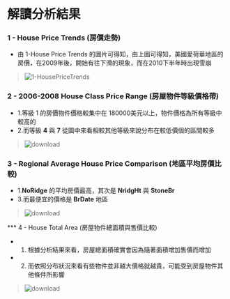 # 解讀分析結果
### 1 - House Price Trends (房價走勢)
* 由 1-House Price Trends 的圖片可得知，由上圖可得知，美國愛荷華地區的房價，在2009年後，開始有往下滑的現象，而在2010下半年時出現雪崩
> ![1-HousePriceTrends](https://github.com/Ricky7737/DataTrain/assets/58324475/966c5b60-9cdf-4b34-8eaf-c21b198392c6)

### 2 - 2006-2008 House Class Price Range (房屋物件等級價格帶)
* 1.等級 1 的房價物件價格較集中在 180000美元以上，物件價格為所有等級中較高的
* 2.而等級 **4** 與 **7** 從圖中來看相較其他等級來說分布在較低價個的區間較多
> ![download](https://github.com/Ricky7737/DataTrain/assets/58324475/97c83f87-dd5f-4cc2-9e76-ea4dd9da06a7)

### 3 - Regional Average House Price Comparison (地區平均房價比較)
* 1.**NoRidge** 的平均房價最高，其次是 **NridgHt** 與 **StoneBr**
* 3.而最便宜的價格是 **BrDate** 地區
> ![download](https://github.com/Ricky7737/DataTrain/assets/58324475/7de6b48c-ae1b-481d-af3e-db28ff76d12e)

*** 4 - House Total Area (房屋物件總面積與售價比較)
* 1. 根據分析結果來看，房屋總面積確實會因為隨著面積增加售價而增加
* 2. 而依照分布狀況來看有些物件並非越大價格就越貴，可能受到房屋物件其他條件所影響
> ![download](https://github.com/Ricky7737/DataAnalysisAndLearning/assets/58324475/d7496d88-d39b-4a75-bb1a-2c25372bdc72)
